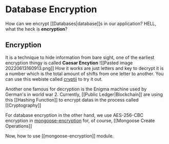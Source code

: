 # Database Encryption
How can we encrypt [[Databases|database]]s in our application? HELL, what the heck is **encryption**?

## Encryption
It is a technique to hide information from bare sight, one of the earliest encryption thingy is called **Caesar Encytion**
![[Pasted image 20220613160913.png]]
How it works are just letters and key to decrypt it is a number which is the total amount of shifts from one letter to another. You can use this webiste called [cryptii](https://cryptii.com/pipes/caesar-cipher) to try it out. 

Another one famous for decryption is the Enigma machine used by German's in world war 2. Currently, [[Public Ledger|Blockchain]] are using this [[Hashing Function]] to encrypt datas in the process called [[Cryptography]]

For database encryption in the other hand, we use AES-256-CBC encryption in [mongoose-encryption](https://www.npmjs.com/package/mongoose-encryption) for, of course, [[Mongoose Create Operations]] 

Now, how to use [[mongoose-encryption]] module. 


